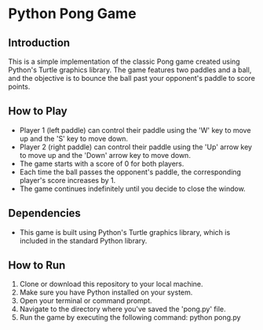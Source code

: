 # Python Pong Game

## Introduction
This is a simple implementation of the classic Pong game created using Python's Turtle graphics library. The game features two paddles and a ball, and the objective is to bounce the ball past your opponent's paddle to score points.

## How to Play
- Player 1 (left paddle) can control their paddle using the 'W' key to move up and the 'S' key to move down.
- Player 2 (right paddle) can control their paddle using the 'Up' arrow key to move up and the 'Down' arrow key to move down.
- The game starts with a score of 0 for both players.
- Each time the ball passes the opponent's paddle, the corresponding player's score increases by 1.
- The game continues indefinitely until you decide to close the window.

## Dependencies
- This game is built using Python's Turtle graphics library, which is included in the standard Python library.

## How to Run
1. Clone or download this repository to your local machine.
2. Make sure you have Python installed on your system.
3. Open your terminal or command prompt.
4. Navigate to the directory where you've saved the 'pong.py' file.
5. Run the game by executing the following command: python pong.py

